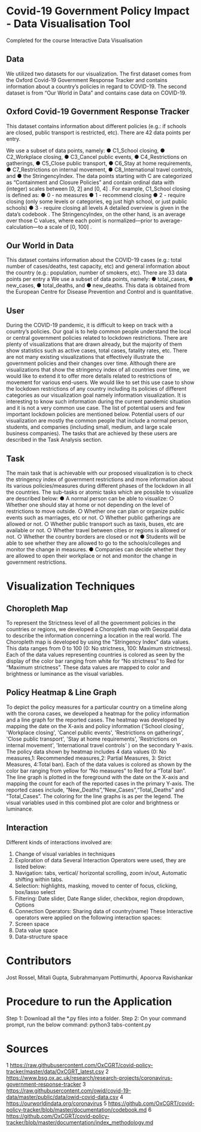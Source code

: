 # Covid-19 Government Policy Impact - Data Visualisation Tool 
Completed for the course Interactive Data Visualisation 
## Data
We utilized two datasets for our visualization. The first dataset comes from the Oxford
Covid-19 Government Response Tracker and contains information about a country’s
policies in regard to COVID-19. The second dataset is from “Our World in Data” and
contains case data on COVID-19.

## Oxford Covid-19 Government Response Tracker
This dataset contains information about different policies (e.g.: if schools are closed, public
transport is restricted, etc). There are 42 data points per entry.

We use a subset of data points, namely:
● C1_School closing,
● C2_Workplace closing,
● C3_Cancel public events,
● C4_Restrictions on gatherings,
● C5_Close public transport,
● C6_Stay at home requirements,
● C7_Restrictions on internal movement,
● C8_International travel controls, and
● the StringencyIndex.
The data points starting with C are categorized as “Containment and Closure Policies” and
contain ordinal data with (integer) scales between [0, 2] and [0, 4] . For example,
C1_School closing is defined as:
● 0 - no measures
● 1 - recommend closing
● 2 - require closing (only some levels or categories, eg just high school, or just public
schools)
● 3 - require closing all levels
A detailed overview is given in the data’s codebook . The StringencyIndex, on the other
hand, is an average over those C values, where each point is normalized—prior to
average-calculation—to a scale of [0, 100] .

## Our World in Data
This dataset contains information about the COVID-19 cases (e.g.: total number of
cases/deaths, test capacity, etc) and general information about the country (e.g.: population,
number of smokers, etc). There are 33 data points per entry a
We use a subset of data points, namely:
● total_cases,
● new_cases,
● total_deaths, and
● new_deaths.
This data is obtained from the European Centre for Disease Prevention and Control and is
quantitative.

## User
During the COVID-19 pandemic, it is difficult to keep on track with a country’s policies. Our
goal is to help common people understand the local or central government policies related to
lockdown restrictions. There are plenty of visualizations that are drawn already, but the
majority of them show statistics such as active cases, total cases, fatality rates, etc. There
are not many existing visualizations that effectively illustrate the government policies and
their changes over time. Although there are visualizations that show the stringency index of
all countries over time, we would like to extend it to offer more details related to restrictions
of movement for various end-users.
We would like to set this use case to show the lockdown restrictions of any country including
its policies of different categories as our visualization goal namely information visualization. It
is interesting to know such information during the current pandemic situation and it is not a
very common use case. The list of potential users and few important lockdown policies are
mentioned below.
Potential users of our visualization are mostly the common people that include a normal
person, students, and companies (including small, medium, and large scale business
companies). The tasks that are achieved by these users are described in the Task Analysis
section.

## Task
The main task that is achievable with our proposed visualization is to check the stringency
index of government restrictions and more information about its various policies/measures
during different phases of the lockdown in all the countries. The sub-tasks or atomic tasks
which are possible to visualize are described below:
● A normal person can be able to visualize:
  ○ Whether one should stay at home or not depending on the level of restrictions
  to move outside.
  ○ Whether one can plan or organize public events such as marriages, etc or not.
  ○ Whether public gatherings are allowed or not.
  ○ Whether public transport such as taxis, buses, etc are available or not.
  ○ Whether travel between cities or regions is allowed or not.
  ○ Whether the country borders are closed or not
● Students will be able to see whether they are allowed to go to the schools/colleges
and monitor the change in measures.
● Companies can decide whether they are allowed to open their workplace or not and
monitor the change in government restrictions.

# Visualization Techniques
## Choropleth Map
To represent the Strictness level of all the government policies in the countries or regions,
we developed a Choropleth map with Geospatial data to describe the information concerning
a location in the real world. The Choropleth map is developed by using the "Stringency
Index" data values. This data ranges from 0 to 100 (0: No strictness, 100: Maximum
strictness). Each of the data values representing countries is colored as seen by the display
of the color bar ranging from white for “No strictness” to Red for “Maximum strictness”.
These data values are mapped to color and brightness or luminance as the visual variables.
## Policy Heatmap & Line Graph
To depict the policy measures for a particular country on a timeline along with the corona
cases, we developed a heatmap for the policy information and a line graph for the reported
cases. The heatmap was developed by mapping the date on the X-axis and policy
information ('School closing', 'Workplace closing', 'Cancel public events', 'Restrictions on
gatherings', 'Close public transport', 'Stay at home requirements', 'Restrictions on internal
movement', 'International travel controls' ) on the secondary Y-axis. The policy data shown
by heatmap includes 4 data values (0: No measures,1: Recommended measures,2: Partial
Measures, 3: Strict Measures, 4:Total ban). Each of the data values is colored as shown by
the color bar ranging from yellow for “No measures” to Red for a “Total ban”. The line graph
is plotted in the foreground with the date on the X-axis and mapping the count for each of the
reported cases in the primary Y-axis. The reported cases include,
“New_Deaths”,“New_Cases”,“Total_Deaths” and “Total_Cases”. The coloring for the line
graphs is as per the legend. The visual variables used in this combined plot are color and
brightness or luminance.
## Interaction
Different kinds of interactions involved are:
1. Change of visual variables in techniques
2. Exploration of data
Several Interaction Operators were used, they are listed below:
  1. Navigation: tabs, vertical/ horizontal scrolling, zoom in/out, Automatic shifting within
  tabs.
  2. Selection: highlights, masking, moved to center of focus, clicking, box/lasso select
  3. Filtering: Date slider, Date Range slider, checkbox, region dropdown, Options
  4. Connection Operators: Sharing data of country(name)
These Interactive operators were applied on the following interaction spaces:
  1. Screen space
  2. Data value space
  3. Data-structure space

# Contributors 
Jost Rossel, Mitali Gupta, Subrahmanyam Pottimurthi, Apoorva Ravishankar

# Procedure to run the Application
Step 1: Download all the *.py files into a folder.
Step 2: On your command prompt, run the below command:
    python3 tabs-content.py

# Sources 
1 https://raw.githubusercontent.com/OxCGRT/covid-policy-tracker/master/data/OxCGRT_latest.csv
2 https://www.bsg.ox.ac.uk/research/research-projects/coronavirus-government-response-tracker
3 https://raw.githubusercontent.com/owid/covid-19-data/master/public/data/owid-covid-data.csv
4 https://ourworldindata.org/coronavirus
5 https://github.com/OxCGRT/covid-policy-tracker/blob/master/documentation/codebook.md
6 https://github.com/OxCGRT/covid-policy-tracker/blob/master/documentation/index_methodology.md
